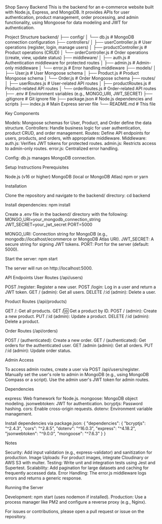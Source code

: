 Shop Savvy Backend
This is the backend for an e-commerce website built with Node.js, Express, and MongoDB. It provides APIs for user authentication, product management, order processing, and admin functionality, using Mongoose for data modeling and JWT for authentication.

Project Structure
backend/
├── config/
│   └── db.js                    # MongoDB connection configuration
├── controllers/
│   ├── userController.js        # User operations (register, login, manage users)
│   ├── productController.js     # Product operations (CRUD)
│   └── orderController.js       # Order operations (create, view, update status)
├── middleware/
│   ├── auth.js                  # Authentication middleware for protected routes
│   ├── admin.js                 # Admin-only middleware
│   └── error.js                 # Error handling middleware
├── models/
│   ├── User.js                  # User Mongoose schema
│   ├── Product.js               # Product Mongoose schema
│   └── Order.js                 # Order Mongoose schema
├── routes/
│   ├── userRoutes.js            # User-related API routes
│   ├── productRoutes.js         # Product-related API routes
│   └── orderRoutes.js           # Order-related API routes
├── .env                         # Environment variables (e.g., MONGO_URI, JWT_SECRET)
├── .gitignore                   # Git ignore file
├── package.json                 # Node.js dependencies and scripts
├── index.js                     # Main Express server file
└── README.md                    # This file

Key Components

Models: Mongoose schemas for User, Product, and Order define the data structure.
Controllers: Handle business logic for user authentication, product CRUD, and order management.
Routes: Define API endpoints for users, products, and orders, with appropriate middleware.
Middleware:
auth.js: Verifies JWT tokens for protected routes.
admin.js: Restricts access to admin-only routes.
error.js: Centralized error handling.


Config: db.js manages MongoDB connection.

Setup Instructions
Prerequisites

Node.js (v16 or higher)
MongoDB (local or MongoDB Atlas)
npm or yarn

Installation

Clone the repository and navigate to the backend/ directory:
cd backend


Install dependencies:
npm install


Create a .env file in the backend/ directory with the following:
MONGO_URI=your_mongodb_connection_string
JWT_SECRET=your_jwt_secret
PORT=5000


MONGO_URI: Connection string for MongoDB (e.g., mongodb://localhost/ecommerce or MongoDB Atlas URI).
JWT_SECRET: A secure string for signing JWT tokens.
PORT: Port for the server (default: 5000).


Start the server:
npm start

The server will run on http://localhost:5000.


API Endpoints
User Routes (/api/users)

POST /register: Register a new user.
POST /login: Log in a user and return a JWT token.
GET / (admin): Get all users.
DELETE /:id (admin): Delete a user.

Product Routes (/api/products)

GET /: Get all products.
GET /:id: Get a product by ID.
POST / (admin): Create a new product.
PUT /:id (admin): Update a product.
DELETE /:id (admin): Delete a product.

Order Routes (/api/orders)

POST / (authenticated): Create a new order.
GET / (authenticated): Get orders for the authenticated user.
GET /admin (admin): Get all orders.
PUT /:id (admin): Update order status.

Admin Access

To access admin routes, create a user via POST /api/users/register.
Manually set the user's role to admin in MongoDB (e.g., using MongoDB Compass or a script).
Use the admin user's JWT token for admin routes.

Dependencies

express: Web framework for Node.js.
mongoose: MongoDB object modeling.
jsonwebtoken: JWT for authentication.
bcryptjs: Password hashing.
cors: Enable cross-origin requests.
dotenv: Environment variable management.

Install dependencies via package.json:
{
  "dependencies": {
    "bcryptjs": "^2.4.3",
    "cors": "^2.8.5",
    "dotenv": "^16.0.3",
    "express": "^4.18.2",
    "jsonwebtoken": "^9.0.0",
    "mongoose": "^7.6.3"
  }
}

Notes

Security: Add input validation (e.g., express-validator) and sanitization for production.
Image Uploads: For product images, integrate Cloudinary or AWS S3 with multer.
Testing: Write unit and integration tests using Jest and Supertest.
Scalability: Add pagination for large datasets and caching for frequently accessed data.
Error Handling: The error.js middleware logs errors and returns a generic response.

Running the Server

Development: npm start (uses nodemon if installed).
Production: Use a process manager like PM2 and configure a reverse proxy (e.g., Nginx).

For issues or contributions, please open a pull request or issue on the repository.
